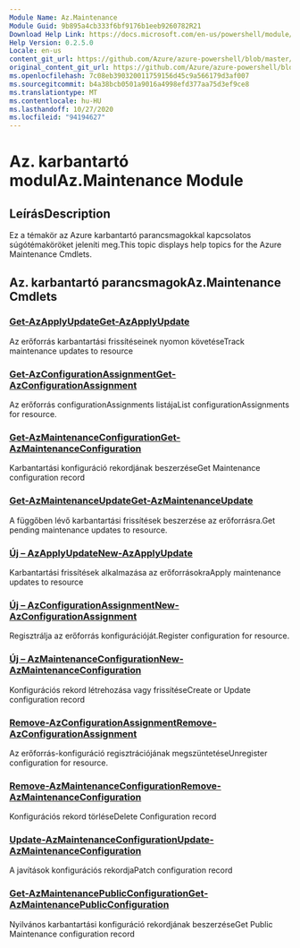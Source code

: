 ```yaml
---
Module Name: Az.Maintenance
Module Guid: 9b895a4cb333f6bf9176b1eeb9260782R21
Download Help Link: https://docs.microsoft.com/en-us/powershell/module/az.maintenance
Help Version: 0.2.5.0
Locale: en-us
content_git_url: https://github.com/Azure/azure-powershell/blob/master/src/Maintenance/Maintenance/help/Az.Maintenance.md
original_content_git_url: https://github.com/Azure/azure-powershell/blob/master/src/Maintenance/Maintenance/help/Az.Maintenance.md
ms.openlocfilehash: 7c08eb390320011759156d45c9a566179d3af007
ms.sourcegitcommit: b4a38bcb0501a9016a4998efd377aa75d3ef9ce8
ms.translationtype: MT
ms.contentlocale: hu-HU
ms.lasthandoff: 10/27/2020
ms.locfileid: "94194627"
---
```

# <span data-ttu-id="11772-101">Az. karbantartó modul</span><span class="sxs-lookup"><span data-stu-id="11772-101">Az.Maintenance Module</span></span>
## <span data-ttu-id="11772-102">Leírás</span><span class="sxs-lookup"><span data-stu-id="11772-102">Description</span></span>
<span data-ttu-id="11772-103">Ez a témakör az Azure karbantartó parancsmagokkal kapcsolatos súgótémaköröket jeleníti meg.</span><span class="sxs-lookup"><span data-stu-id="11772-103">This topic displays help topics for the Azure Maintenance Cmdlets.</span></span>

## <span data-ttu-id="11772-104">Az. karbantartó parancsmagok</span><span class="sxs-lookup"><span data-stu-id="11772-104">Az.Maintenance Cmdlets</span></span>
### [<span data-ttu-id="11772-105">Get-AzApplyUpdate</span><span class="sxs-lookup"><span data-stu-id="11772-105">Get-AzApplyUpdate</span></span>](Get-AzApplyUpdate.md)
<span data-ttu-id="11772-106">Az erőforrás karbantartási frissítéseinek nyomon követése</span><span class="sxs-lookup"><span data-stu-id="11772-106">Track maintenance updates to resource</span></span>

### [<span data-ttu-id="11772-107">Get-AzConfigurationAssignment</span><span class="sxs-lookup"><span data-stu-id="11772-107">Get-AzConfigurationAssignment</span></span>](Get-AzConfigurationAssignment.md)
<span data-ttu-id="11772-108">Az erőforrás configurationAssignments listája</span><span class="sxs-lookup"><span data-stu-id="11772-108">List configurationAssignments for resource.</span></span>

### [<span data-ttu-id="11772-109">Get-AzMaintenanceConfiguration</span><span class="sxs-lookup"><span data-stu-id="11772-109">Get-AzMaintenanceConfiguration</span></span>](Get-AzMaintenanceConfiguration.md)
<span data-ttu-id="11772-110">Karbantartási konfiguráció rekordjának beszerzése</span><span class="sxs-lookup"><span data-stu-id="11772-110">Get Maintenance configuration record</span></span>

### [<span data-ttu-id="11772-111">Get-AzMaintenanceUpdate</span><span class="sxs-lookup"><span data-stu-id="11772-111">Get-AzMaintenanceUpdate</span></span>](Get-AzMaintenanceUpdate.md)
<span data-ttu-id="11772-112">A függőben lévő karbantartási frissítések beszerzése az erőforrásra.</span><span class="sxs-lookup"><span data-stu-id="11772-112">Get pending maintenance updates to resource.</span></span>

### [<span data-ttu-id="11772-113">Új – AzApplyUpdate</span><span class="sxs-lookup"><span data-stu-id="11772-113">New-AzApplyUpdate</span></span>](New-AzApplyUpdate.md)
<span data-ttu-id="11772-114">Karbantartási frissítések alkalmazása az erőforrásokra</span><span class="sxs-lookup"><span data-stu-id="11772-114">Apply maintenance updates to resource</span></span>

### [<span data-ttu-id="11772-115">Új – AzConfigurationAssignment</span><span class="sxs-lookup"><span data-stu-id="11772-115">New-AzConfigurationAssignment</span></span>](New-AzConfigurationAssignment.md)
<span data-ttu-id="11772-116">Regisztrálja az erőforrás konfigurációját.</span><span class="sxs-lookup"><span data-stu-id="11772-116">Register configuration for resource.</span></span>

### [<span data-ttu-id="11772-117">Új – AzMaintenanceConfiguration</span><span class="sxs-lookup"><span data-stu-id="11772-117">New-AzMaintenanceConfiguration</span></span>](New-AzMaintenanceConfiguration.md)
<span data-ttu-id="11772-118">Konfigurációs rekord létrehozása vagy frissítése</span><span class="sxs-lookup"><span data-stu-id="11772-118">Create or Update configuration record</span></span>

### [<span data-ttu-id="11772-119">Remove-AzConfigurationAssignment</span><span class="sxs-lookup"><span data-stu-id="11772-119">Remove-AzConfigurationAssignment</span></span>](Remove-AzConfigurationAssignment.md)
<span data-ttu-id="11772-120">Az erőforrás-konfiguráció regisztrációjának megszüntetése</span><span class="sxs-lookup"><span data-stu-id="11772-120">Unregister configuration for resource.</span></span>

### [<span data-ttu-id="11772-121">Remove-AzMaintenanceConfiguration</span><span class="sxs-lookup"><span data-stu-id="11772-121">Remove-AzMaintenanceConfiguration</span></span>](Remove-AzMaintenanceConfiguration.md)
<span data-ttu-id="11772-122">Konfigurációs rekord törlése</span><span class="sxs-lookup"><span data-stu-id="11772-122">Delete Configuration record</span></span>

### [<span data-ttu-id="11772-123">Update-AzMaintenanceConfiguration</span><span class="sxs-lookup"><span data-stu-id="11772-123">Update-AzMaintenanceConfiguration</span></span>](Update-AzMaintenanceConfiguration.md)
<span data-ttu-id="11772-124">A javítások konfigurációs rekordja</span><span class="sxs-lookup"><span data-stu-id="11772-124">Patch configuration record</span></span>

### [<span data-ttu-id="11772-125">Get-AzMaintenancePublicConfiguration</span><span class="sxs-lookup"><span data-stu-id="11772-125">Get-AzMaintenancePublicConfiguration</span></span>](Get-AzMaintenancePublicConfiguration.md)
<span data-ttu-id="11772-126">Nyilvános karbantartási konfiguráció rekordjának beszerzése</span><span class="sxs-lookup"><span data-stu-id="11772-126">Get Public Maintenance configuration record</span></span>

